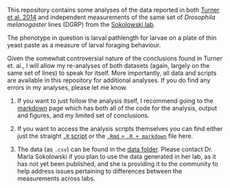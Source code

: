 This repository contains some analyses of the data reported in both [Turner et al. 2014](http://biorxiv.org/content/early/2014/04/20/004325) 
and independent measurements of the same set of _Drosophila melanogaster_ lines (DGRP) from the [Sokolowski lab](http://sokolowski.eeb.utoronto.ca/). 

The phenotype in question is larval pathlength for larvae on a plate of thin yeast paste as a measure of larval foraging behaviour.

Given the somewhat controversial nature of the conclusions found in Turner et. al., I will allow my re-analyses of both datasets (again, largely on the same set of lines) to speak for itself.
More importantly, all data and scripts are available in this repository for additional analyses. If you do find any errors in my analyses, please let me know.

1. If you want to just follow the analysis itself, I recommend going to the [markdown](https://github.com/idworkin/TurnerKernForaging/blob/master/TurnerKern_scripts/TurnerKern_MixedModel.md) page which has both all of the code for the analysis, output and figures, and my limited set of conclusions.

2. If you want to access the analysis scripts themselves you can find either just the straight [`.R` script](https://github.com/idworkin/TurnerKernForaging/blob/master/TurnerKern_scripts/TurnerKern_MixedModel.R) or the 
[`.Rmd` = `.R + markdown`](https://github.com/idworkin/TurnerKernForaging/blob/master/TurnerKern_scripts/TurnerKern_MixedModel.Rmd) file here.

3. The data (as `.csv`) can be found in the [data folder](https://github.com/idworkin/TurnerKernForaging/tree/master/TurnerKern_data). Please contact Dr. Marla Sokolowski if you plan to use the data generated in her lab, as it has not yet been published, and she is providing it to the community to help address issues pertaining to differences between the measurements across labs.
